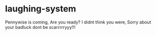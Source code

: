 # laughing-system
Pennywise is coming, Are you ready? I didnt think you were, Sorry about your badluck dont be scarrrrryyy!!!
